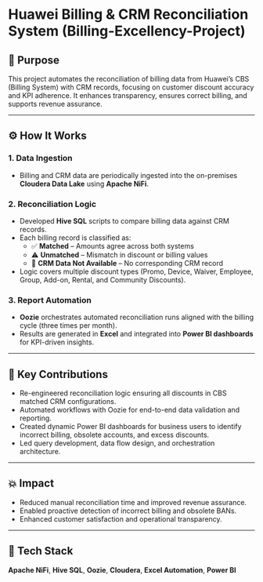 # Huawei Billing & CRM Reconciliation System (Billing-Excellency-Project)

## 🎯 Purpose
This project automates the reconciliation of billing data from Huawei’s CBS (Billing System) with CRM records, focusing on customer discount accuracy and KPI adherence. It enhances transparency, ensures correct billing, and supports revenue assurance.

---

## ⚙️ How It Works

### 1. Data Ingestion
- Billing and CRM data are periodically ingested into the on-premises **Cloudera Data Lake** using **Apache NiFi**.

### 2. Reconciliation Logic
- Developed **Hive SQL** scripts to compare billing data against CRM records.
- Each billing record is classified as:
  - ✅ **Matched** – Amounts agree across both systems  
  - ⚠️ **Unmatched** – Mismatch in discount or billing values  
  - 🚫 **CRM Data Not Available** – No corresponding CRM record  
- Logic covers multiple discount types (Promo, Device, Waiver, Employee, Group, Add-on, Rental, and Community Discounts).

### 3. Report Automation
- **Oozie** orchestrates automated reconciliation runs aligned with the billing cycle (three times per month).
- Results are generated in **Excel** and integrated into **Power BI dashboards** for KPI-driven insights.

---

## 🧠 Key Contributions
- Re-engineered reconciliation logic ensuring all discounts in CBS matched CRM configurations.
- Automated workflows with Oozie for end-to-end data validation and reporting.
- Created dynamic Power BI dashboards for business users to identify incorrect billing, obsolete accounts, and excess discounts.
- Led query development, data flow design, and orchestration architecture.

---

## 💥 Impact
- Reduced manual reconciliation time and improved revenue assurance.
- Enabled proactive detection of incorrect billing and obsolete BANs.
- Enhanced customer satisfaction and operational transparency.

---

## 🧰 Tech Stack
**Apache NiFi**, **Hive SQL**, **Oozie**, **Cloudera**, **Excel Automation**, **Power BI**
